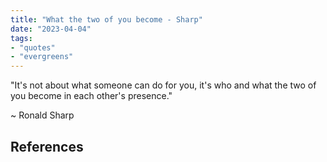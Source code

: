 ```yaml
---
title: "What the two of you become - Sharp"
date: "2023-04-04"
tags:
- "quotes"
- "evergreens"
---
```


"It's not about what someone can do for you, it's who and what the two of you become in each other's presence."

~ Ronald Sharp

## References